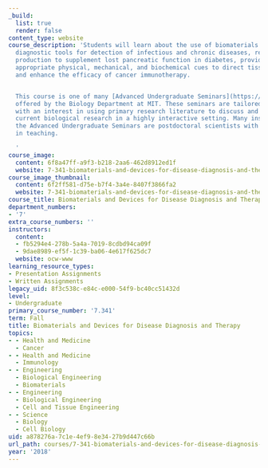 ```yaml
---
_build:
  list: true
  render: false
content_type: website
course_description: 'Students will learn about the use of biomaterials to create advanced
  diagnostic tools for detection of infectious and chronic diseases, restore insulin
  production to supplement lost pancreatic function in diabetes, provide cells with
  appropriate physical, mechanical, and biochemical cues to direct tissue regeneration,
  and enhance the efficacy of cancer immunotherapy.


  This course is one of many [Advanced Undergraduate Seminars](https://biology.mit.edu/undergraduate/current-students/subject-offerings/advanced-undergraduate-seminars/)
  offered by the Biology Department at MIT. These seminars are tailored for students
  with an interest in using primary research literature to discuss and learn about
  current biological research in a highly interactive setting. Many instructors of
  the Advanced Undergraduate Seminars are postdoctoral scientists with a strong interest
  in teaching.

  '
course_image:
  content: 6f8a47ff-a9f3-b218-2aa6-462d8912ed1f
  website: 7-341-biomaterials-and-devices-for-disease-diagnosis-and-therapy-fall-2018
course_image_thumbnail:
  content: 6f2ff581-d75e-b7f4-3a4e-8407f3866fa2
  website: 7-341-biomaterials-and-devices-for-disease-diagnosis-and-therapy-fall-2018
course_title: Biomaterials and Devices for Disease Diagnosis and Therapy
department_numbers:
- '7'
extra_course_numbers: ''
instructors:
  content:
  - fb5294e4-278b-5a4a-7019-8cdbd94ca09f
  - 9dae8989-ef5f-1c39-ba06-4e617f625dc7
  website: ocw-www
learning_resource_types:
- Presentation Assignments
- Written Assignments
legacy_uid: 8f3c538c-e84c-e000-54f9-bc40cc51432d
level:
- Undergraduate
primary_course_number: '7.341'
term: Fall
title: Biomaterials and Devices for Disease Diagnosis and Therapy
topics:
- - Health and Medicine
  - Cancer
- - Health and Medicine
  - Immunology
- - Engineering
  - Biological Engineering
  - Biomaterials
- - Engineering
  - Biological Engineering
  - Cell and Tissue Engineering
- - Science
  - Biology
  - Cell Biology
uid: a878276a-7c1e-4ef9-8e34-27b9d447c66b
url_path: courses/7-341-biomaterials-and-devices-for-disease-diagnosis-and-therapy-fall-2018
year: '2018'
---
```

